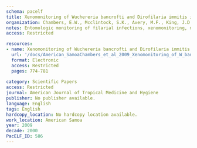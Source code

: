 ```yaml
---
schema: pacelf
title: Xenomonitoring of Wuchereria bancrofti and Dirofilaria immitis infections in mosquitoes from American Samoa  trapping considerations and a comparison of polymerase chain reaction assays with dissection
organization: Chambers, E.W., Mcclintock, S.K., Avery, M.F., King, J.D., Bradley, M.H., Schmaedick, M.A., Lammie, P.J., Burkot, T.R.
notes: Entomologic monitoring of filarial infections, xenomonitoring, may have advantages in certain epidemiologic situations to assess the presence of infections in humans. Hemalum staining and dissection and polymerase chain reaction (PCR) were compared to determine the filarial infection status of Aedes (Stegomyia) mosquitoes in American Samoa. The overall prevalences of Wuchereria bancrofti and Dirofilaria immitis infections in Ae. polynesiensis were, respectively, 0.16% and 1.06% by dissection and 0.69% and 1.77% by PCR. Human filarial worm DNA rates in Aedes aegypti and Aedes upolensis were 1.16% and 0.38%, respectively. The results suggest that W. bancrofti transmission to humans may be continuing at low levels in some villages despite recent completion of 5 years of mass drug administration. PCR testing of mosquitoes collected using the BG-Sentinel traps represents a promising alternative to landing catches for assessing the transmission of filariasis in areas where Ae. polynesiensis and related species are the primary vectors.
access: Restricted

resources:
- name: Xenomonitoring of Wuchereria bancrofti and Dirofilaria immitis infections in mosquitoes from American Samoa  trapping considerations and a comparison of polymerase chain reaction assays with dissection
  url: '/docs/American_SamoaChambers_et_al_2009_Xenomonitoring_of_W_bancrofti_and_D_immitis_in_mosquitoes_from_Am_Samoa_by_PCR_AJTMH.txt'
  format: Electronic
  access: Restricted
  pages: 774-781
 
category: Scientific Papers
access: Restricted
journal: American Journal of Tropical Medicine and Hygiene
publisher: No publisher available. 
language: English 
tags: English 
hardcopy_location: No hardcopy location available.
work_location: American Samoa
year: 2009
decade: 2000
PacELF_ID: 586
---
```

